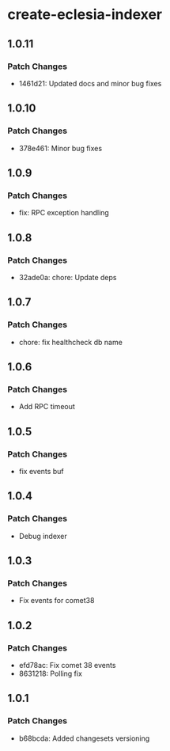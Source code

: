 # create-eclesia-indexer

## 1.0.11

### Patch Changes

- 1461d21: Updated docs and minor bug fixes

## 1.0.10

### Patch Changes

- 378e461: Minor bug fixes

## 1.0.9

### Patch Changes

- fix: RPC exception handling

## 1.0.8

### Patch Changes

- 32ade0a: chore: Update deps

## 1.0.7

### Patch Changes

- chore: fix healthcheck db name

## 1.0.6

### Patch Changes

- Add RPC timeout

## 1.0.5

### Patch Changes

- fix events buf

## 1.0.4

### Patch Changes

- Debug indexer

## 1.0.3

### Patch Changes

- Fix events for comet38

## 1.0.2

### Patch Changes

- efd78ac: Fix comet 38 events
- 8631218: Polling fix

## 1.0.1

### Patch Changes

- b68bcda: Added changesets versioning
